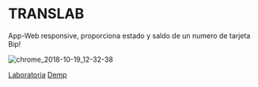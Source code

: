 # TRANSLAB
App-Web responsive, proporciona estado y saldo de un numero de tarjeta Bip!

![chrome_2018-10-19_12-32-38](https://user-images.githubusercontent.com/39093869/47228257-28a39180-d39b-11e8-9765-8745df0f5e21.png)

[Laboratoria](https://www.laboratoria.la/)
[Demp](https://translab-53dbf.firebaseapp.com/)
